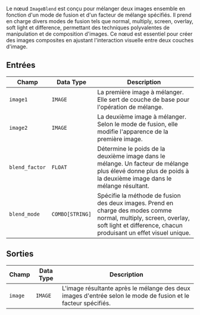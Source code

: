 
Le nœud `ImageBlend` est conçu pour mélanger deux images ensemble en fonction d'un mode de fusion et d'un facteur de mélange spécifiés. Il prend en charge divers modes de fusion tels que normal, multiply, screen, overlay, soft light et difference, permettant des techniques polyvalentes de manipulation et de composition d'images. Ce nœud est essentiel pour créer des images composites en ajustant l'interaction visuelle entre deux couches d'image.

## Entrées

| Champ         | Data Type | Description                                                                       |
|---------------|-------------|-----------------------------------------------------------------------------------|
| `image1`      | `IMAGE`     | La première image à mélanger. Elle sert de couche de base pour l'opération de mélange. |
| `image2`      | `IMAGE`     | La deuxième image à mélanger. Selon le mode de fusion, elle modifie l'apparence de la première image. |
| `blend_factor`| `FLOAT`     | Détermine le poids de la deuxième image dans le mélange. Un facteur de mélange plus élevé donne plus de poids à la deuxième image dans le mélange résultant. |
| `blend_mode`  | `COMBO[STRING]` | Spécifie la méthode de fusion des deux images. Prend en charge des modes comme normal, multiply, screen, overlay, soft light et difference, chacun produisant un effet visuel unique. |

## Sorties

| Champ | Data Type | Description                                                              |
|-------|-------------|--------------------------------------------------------------------------|
| `image`| `IMAGE`     | L'image résultante après le mélange des deux images d'entrée selon le mode de fusion et le facteur spécifiés. |
